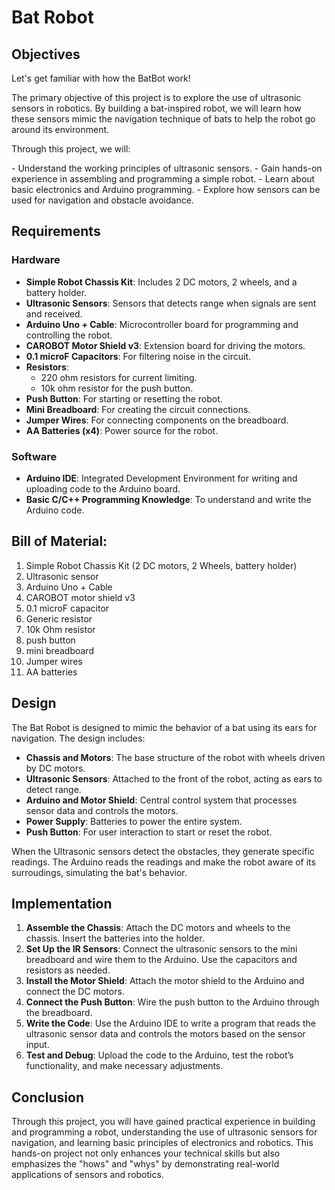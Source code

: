 # Bat Robot

## Objectives

<p>Let's get familiar with how the BatBot work!</p>

<p>The primary objective of this project is to explore the use of ultrasonic sensors in robotics. By building a bat-inspired robot, we will learn how these sensors mimic the navigation technique of bats to help the robot go around its environment.</p>

<p>Through this project, we will:</p> 
- Understand the working principles of ultrasonic sensors.
- Gain hands-on experience in assembling and programming a simple robot.
- Learn about basic electronics and Arduino programming.
- Explore how sensors can be used for navigation and obstacle avoidance.


## Requirements
### Hardware
- **Simple Robot Chassis Kit**: Includes 2 DC motors, 2 wheels, and a battery holder.
- **Ultrasonic Sensors**: Sensors that detects range when signals are sent and received.
- **Arduino Uno + Cable**: Microcontroller board for programming and controlling the robot.
- **CAROBOT Motor Shield v3**: Extension board for driving the motors.
- **0.1 microF Capacitors**: For filtering noise in the circuit.
- **Resistors**: 
  - 220 ohm resistors for current limiting.
  - 10k ohm resistor for the push button.
- **Push Button**: For starting or resetting the robot.
- **Mini Breadboard**: For creating the circuit connections.
- **Jumper Wires**: For connecting components on the breadboard.
- **AA Batteries (x4)**: Power source for the robot.

### Software
- **Arduino IDE**: Integrated Development Environment for writing and uploading code to the Arduino board.
- **Basic C/C++ Programming Knowledge**: To understand and write the Arduino code.


## Bill of Material:
1. Simple Robot Chassis Kit (2 DC motors, 2 Wheels, battery holder)
2. Ultrasonic sensor
3. Arduino Uno + Cable
4. CAROBOT motor shield v3
5. 0.1 microF capacitor
6. Generic resistor 
7. 10k Ohm resistor
8. push button
9. mini breadboard
10. Jumper wires
11. AA batteries


## Design
The Bat Robot is designed to mimic the behavior of a bat using its ears for navigation. The design includes:
- **Chassis and Motors**: The base structure of the robot with wheels driven by DC motors.
- **Ultrasonic Sensors**: Attached to the front of the robot, acting as ears to detect range.
- **Arduino and Motor Shield**: Central control system that processes sensor data and controls the motors.
- **Power Supply**: Batteries to power the entire system.
- **Push Button**: For user interaction to start or reset the robot.

When the Ultrasonic sensors detect the obstacles, they generate specific readings. The Arduino reads the readings and make the robot aware of its surroudings, simulating the bat's behavior.


## Implementation
1. **Assemble the Chassis**: Attach the DC motors and wheels to the chassis. Insert the batteries into the holder.
2. **Set Up the IR Sensors**: Connect the ultrasonic sensors to the mini breadboard and wire them to the Arduino. Use the capacitors and resistors as needed.
3. **Install the Motor Shield**: Attach the motor shield to the Arduino and connect the DC motors.
4. **Connect the Push Button**: Wire the push button to the Arduino through the breadboard.
5. **Write the Code**: Use the Arduino IDE to write a program that reads the ultrasonic sensor data and controls the motors based on the sensor input.
6. **Test and Debug**: Upload the code to the Arduino, test the robot’s functionality, and make necessary adjustments.


## Conclusion
Through this project, you will have gained practical experience in building and programming a robot, understanding the use of ultrasonic sensors for navigation, and learning basic principles of electronics and robotics. This hands-on project not only enhances your technical skills but also emphasizes the "hows" and "whys" by demonstrating real-world applications of sensors and robotics.
